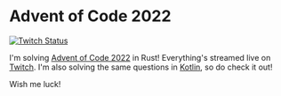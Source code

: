 # Advent of Code 2022

[![Twitch Status](https://img.shields.io/twitch/status/Mindstormer619?label=Mindstormer619&style=social)](https://twitch.tv/Mindstormer619)

I'm solving [Advent of Code 2022](https://adventofcode.com/2022) in Rust! Everything's streamed live on [Twitch](https://twitch.tv/Mindstormer619). I'm also solving the same questions in [Kotlin](https://github.com/Mindstormer619/AdventOfCode-2022-kt), so do check it out! 

Wish me luck!
